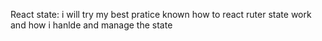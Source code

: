 React state:
i will try my best pratice known how to react ruter state work and how i hanlde  and manage the state 
